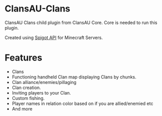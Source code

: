 # ClansAU-Clans
ClansAU Clans child plugin from ClansAU Core. Core is needed to run this plugin.

Created using <a href="https://spigotmc.org" target="_blank">Spigot API</a> for Minecraft Servers.

# Features
<ul>
<li>Clans</li>
<li>Functioning handheld Clan map displaying Clans by chunks.</li>
<li>Clan alliance/enemies/pillaging</li>
<li>Clan creation.</li>
<li>Inviting players to your Clan.</li>
<li>Custom fishing.</li>
<li>Player names in relation color based on if you are allied/enemied etc</li>
<li>And more</li>
</ul>
